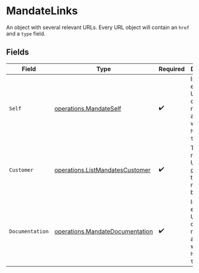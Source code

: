 # MandateLinks

An object with several relevant URLs. Every URL object will contain an `href` and a `type` field.


## Fields

| Field                                                                                      | Type                                                                                       | Required                                                                                   | Description                                                                                |
| ------------------------------------------------------------------------------------------ | ------------------------------------------------------------------------------------------ | ------------------------------------------------------------------------------------------ | ------------------------------------------------------------------------------------------ |
| `Self`                                                                                     | [operations.MandateSelf](../../models/operations/mandateself.md)                           | :heavy_check_mark:                                                                         | In v2 endpoints, URLs are commonly represented as objects with an `href` and `type` field. |
| `Customer`                                                                                 | [operations.ListMandatesCustomer](../../models/operations/listmandatescustomer.md)         | :heavy_check_mark:                                                                         | The API resource URL of the [customer](get-customer) that this mandate belongs to.         |
| `Documentation`                                                                            | [operations.MandateDocumentation](../../models/operations/mandatedocumentation.md)         | :heavy_check_mark:                                                                         | In v2 endpoints, URLs are commonly represented as objects with an `href` and `type` field. |